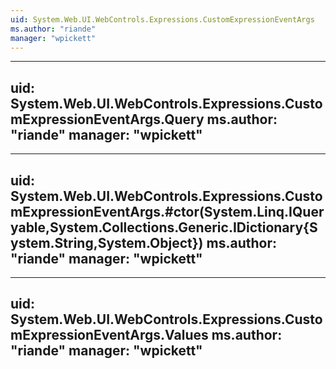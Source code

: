 ```yaml
---
uid: System.Web.UI.WebControls.Expressions.CustomExpressionEventArgs
ms.author: "riande"
manager: "wpickett"
---
```


---
uid: System.Web.UI.WebControls.Expressions.CustomExpressionEventArgs.Query
ms.author: "riande"
manager: "wpickett"
---

---
uid: System.Web.UI.WebControls.Expressions.CustomExpressionEventArgs.#ctor(System.Linq.IQueryable,System.Collections.Generic.IDictionary{System.String,System.Object})
ms.author: "riande"
manager: "wpickett"
---

---
uid: System.Web.UI.WebControls.Expressions.CustomExpressionEventArgs.Values
ms.author: "riande"
manager: "wpickett"
---
